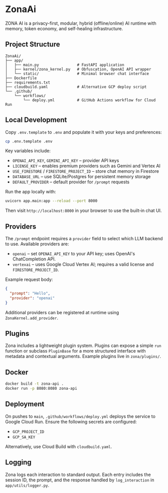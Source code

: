 # ZonaAi

ZONA AI is a privacy-first, modular, hybrid (offline/online) AI runtime with memory, token economy, and self-healing infrastructure.

## Project Structure

```
ZonaAi/
├── app/
│   ├── main.py                 # FastAPI application
│   ├── kernel/zona_kernel.py   # Obfuscation, OpenAI API wrapper
│   └── static/                 # Minimal browser chat interface
├── Dockerfile
├── requirements.txt
├── cloudbuild.yaml             # Alternative GCP deploy script
└── .github/
    └── workflows/
        └── deploy.yml          # GitHub Actions workflow for Cloud Run
```

## Local Development

Copy `.env.template` to `.env` and populate it with your keys and preferences:

```bash
cp .env.template .env
```

Key variables include:

- `OPENAI_API_KEY`, `GEMINI_API_KEY` – provider API keys
- `LICENSE_KEY` – enables premium providers such as Gemini and Vertex AI
- `USE_FIRESTORE` / `FIRESTORE_PROJECT_ID` – store chat memory in Firestore
- `DATABASE_URL` – use SQLite/Postgres for persistent memory storage
- `DEFAULT_PROVIDER` – default provider for `/prompt` requests

Run the app locally with:

```bash
uvicorn app.main:app --reload --port 8000
```

Then visit `http://localhost:8000` in your browser to use the built‑in chat UI.

## Providers

The `/prompt` endpoint requires a `provider` field to select which LLM backend to use. Available providers are:

- `openai` – set `OPENAI_API_KEY` to your API key; uses OpenAI's ChatCompletion API.
- `vertexai` – uses Google Cloud Vertex AI; requires a valid license and `FIRESTORE_PROJECT_ID`.

Example request body:

```json
{
  "prompt": "Hello",
  "provider": "openai"
}
```

Additional providers can be registered at runtime using `ZonaKernel.add_provider`.

## Plugins

Zona includes a lightweight plugin system. Plugins can expose a simple
`run` function or subclass `PluginBase` for a more structured interface with
metadata and contextual arguments. Example plugins live in `zona/plugins/`.

## Docker

```bash
docker build -t zona-api .
docker run -p 8080:8080 zona-api
```

## Deployment

On pushes to `main`, `.github/workflows/deploy.yml` deploys the service to Google Cloud Run. Ensure the following secrets are configured:

- `GCP_PROJECT_ID`
- `GCP_SA_KEY`

Alternatively, use Cloud Build with `cloudbuild.yaml`.

## Logging

Zona logs each interaction to standard output. Each entry includes the session ID, the prompt, and the response handled by `log_interaction` in `app/utils/logger.py`.
